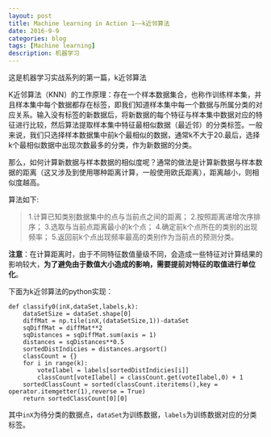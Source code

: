 ```yaml
---
layout: post
title: Machine learning in Action 1——k近邻算法
date: 2016-9-9
categories: blog
tags: [Machine learning]
description: 机器学习
---
```


这是机器学习实战系列的第一篇，k近邻算法

K近邻算法（KNN）的工作原理：存在一个样本数据集合，也称作训练样本集，并且样本集中每个数据都存在标签，即我们知道样本集中每一个数据与所属分类的对应关系。输入没有标签的新数据后，将新数据的每个特征与样本集中数据对应的特征进行比较，然后算法提取样本集中特征最相似数据（最近邻）的分类标签。一般来说，我们只选择样本数据集中前k个最相似的数据，通常k不大于20.最后，选择k个最相似数据中出现次数最多的分类，作为新数据的分类。

那么，如何计算新数据与样本数据的相似度呢？通常的做法是计算新数据与样本数据的距离（这又涉及到使用哪种距离计算，一般使用欧氏距离），距离越小，则相似度越高。

算法如下:

> 1.计算已知类别数据集中的点与当前点之间的距离；
> 2.按照距离递增次序排序；
> 3.选取与当前点距离最小的k个点；
> 4.确定前k个点所在的类别的出现频率；
> 5.返回前k个点出现频率最高的类别作为当前点的预测分类。

**注意**：在计算距离时，由于不同特征数值量级不同，会造成一些特征对计算结果的影响较大，**为了避免由于数值大小造成的影响，需要提前对特征的取值进行单位化**。

下面为k近邻算法的python实现：

```
def classify0(inX,dataSet,labels,k):
	dataSetSize = dataSet.shape[0]
	diffMat = np.tile(inX,(dataSetSize,1))-dataSet
	sqDiffMat = diffMat**2
	sqDistances = sqDiffMat.sum(axis = 1)
	distances = sqDistances**0.5
	sortedDistIndicies = distances.argsort()
	classCount = {}
	for i in range(k):
		voteIlabel = labels[sortedDistIndicies[i]]
		classCount[voteIlabel] = classCount.get(voteIlabel,0) + 1
	sortedClassCount = sorted(classCount.iteritems(),key = operator.itemgetter(1),reverse = True)
	return sortedClassCount[0][0]

```

其中`inX`为待分类的数据点，`dataSet`为训练数据，`labels`为训练数据对应的分类标签。





